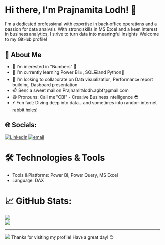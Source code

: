 # Hi there, I'm Prajnamita Lodh! 👋

I'm a dedicated professional with expertise in back-office operations and a passion for data analysis. With strong skills in MS Excel and a keen interest in business analytics, I strive to turn data into meaningful insights. Welcome to my GitHub profile!

## 🚀 About Me

- 👀 I’m interested in "Numbers" 🔢
- 🌱 I’m currently learning Power BI📊, SQL💻and Python🐍
- 💞️ I’m looking to collaborate on Data visualization, Performance report building, Dasboard presentation
- 📫 Send a sweet mail on Prajnamitalodh.agbf@gmail.com
- 😄 Pronouns: Call me "CBI" - Creative Business Intelligence 😎
- ⚡ Fun fact: Diving deep into data... and sometimes into random internet rabbit holes!

## 🌐 Socials:
[![LinkedIn](https://img.shields.io/badge/LinkedIn-%230077B5.svg?logo=linkedin&logoColor=white)]([https://linkedin.com/in/www.linkedin.com/in/prajnamita-lodh/](https://www.linkedin.com/in/prajnamita-lodh/)) [![email](https://img.shields.io/badge/Email-D14836?logo=gmail&logoColor=white)](mailto:prajnamitalodh.agbf@gmail.com) 

# 🛠️ Technologies & Tools
- Tools & Platforms: Power BI, Power Query, MS Excel
- Language: DAX
  
# 📈 GitHub Stats:
![](https://github-readme-stats.vercel.app/api?username=Prajnamita-Lodh&theme=dark&hide_border=false&include_all_commits=false&count_private=false)<br/>
![](https://github-readme-streak-stats.herokuapp.com/?user=Prajnamita-Lodh&theme=dark&hide_border=false)<br/>

---
[![](https://visitcount.itsvg.in/api?id=Prajnamita-Lodh&icon=9&color=0)](https://visitcount.itsvg.in)
Thanks for visiting my profile! Have a great day! 😊
<!---
Prajnamita-Lodh/Prajnamita-Lodh is a ✨ special ✨ repository because its `README.md` (this file) appears on your GitHub profile.
You can click the Preview link to take a look at your changes.
--->


